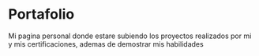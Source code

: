 # Portafolio
Mi pagina personal donde estare subiendo los proyectos realizados por mi y mis certificaciones, ademas de demostrar mis habilidades
